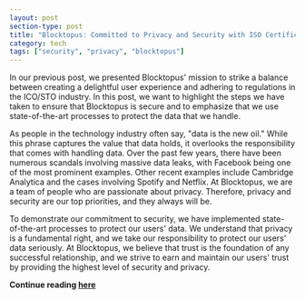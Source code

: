 ```yaml
---
layout: post
section-type: post
title: "Blocktopus: Committed to Privacy and Security with ISO Certifications"
category: tech
tags: ["security", "privacy", "blocktopus"]
---
```


In our previous post, we presented Blocktopus' mission to strike a balance between creating a delightful user experience and adhering to regulations in the ICO/STO industry.
In this post, we want to highlight the steps we have taken to ensure that Blocktopus is secure and to emphasize that we use state-of-the-art processes to protect the data that we handle.

As people in the technology industry often say, "data is the new oil."
While this phrase captures the value that data holds, it overlooks the responsibility that comes with handling data.
Over the past few years, there have been numerous scandals involving massive data leaks, with Facebook being one of the most prominent examples.
Other recent examples include Cambridge Analytica and the cases involving Spotify and Netflix.
At Blocktopus, we are a team of people who are passionate about privacy.
Therefore, privacy and security are our top priorities, and they always will be.

To demonstrate our commitment to security, we have implemented state-of-the-art processes to protect our users' data.
We understand that privacy is a fundamental right, and we take our responsibility to protect our users' data seriously.
At Blocktopus, we believe that trust is the foundation of any successful relationship, and we strive to earn and maintain our users' trust by providing the highest level of security and privacy.

<strong>Continue reading [here](https://medium.com/blocktopus/security-and-privacy-at-blocktopus-2844979ab1)</strong>

